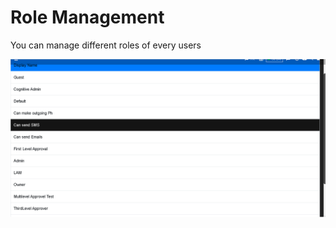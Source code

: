 # Role Management

You can manage different roles of every users

![](../.gitbook/assets/image%20%28247%29.png)

